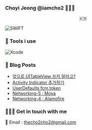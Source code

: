 ### Choyi Jeong @iamcho2 👩🏻‍💻



<p align="center">
  <samp>
    🇰🇷 <br> 
  </samp>
</p>



![SWIFT](https://img.shields.io/static/v1?style=for-the-badge&logo=swift&message=SWIFT&label=&color=FA7343&labelColor=000000) 

### 🧩 Tools i use

![Xcode](https://img.shields.io/static/v1?style=for-the-badge&logo=xcode&message=Xcode&label=&color=1675F9&labelColor=000000)

<!-- 💎 Projects -->

### 🍋 Blog Posts
<!-- BLOG-POST-LIST:START -->
- [앞으로 UITableView 쓰지 말라고?](https://iamcho2.github.io/2021/07/25/UICollectionView-or-UITableView-for-list)
- [Activity Indicator 추가하기](https://iamcho2.github.io/2021/07/14/activity-indicator)
- [UserDefaults fcm token](https://iamcho2.github.io/2021/07/13/UserDefaults)
- [Networking-5 : Moya](https://iamcho2.github.io/2021/07/10/Networking-5)
- [Networking-4 : Alamofire](https://iamcho2.github.io/2021/07/08/Networking-4)
<!-- BLOG-POST-LIST:END -->

### 🏄🏻‍♀️ Get in touch with me

📧 Email : thecho2cho2@gmail.com

